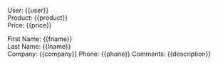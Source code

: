 User: {{user}}  
Product: {{product}}  
Price: {{price}}

First Name: {{fname}}  
Last Name: {{lname}}  
Company: {{company}}
Phone: {{phone}}
Comments: {{description}}  

